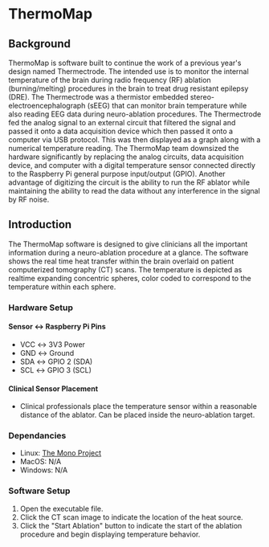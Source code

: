 # ThermoMap
## Background
ThermoMap is software built to continue the work of a previous year's design named Thermectrode. The intended use is to
monitor the internal temperature of the brain during radio frequency (RF) ablation (burning/melting) procedures in the 
brain to treat drug resistant epilepsy (DRE). The Thermectrode was a thermistor embedded stereo-electroencephalograph 
(sEEG) that can monitor brain temperature while also reading EEG data during neuro-ablation procedures. The Thermectrode 
fed the analog signal to an external circuit that filtered the signal and passed it onto a data acquisition device which 
then passed it onto a computer via USB protocol. This was then displayed as a graph along with a numerical temperature 
reading. The ThermoMap team downsized the hardware significantly by replacing the analog circuits, data acquisition 
device, and computer with a digital temperature sensor connected directly to the Raspberry Pi general purpose 
input/output (GPIO). Another advantage of digitizing the circuit is the ability to run the RF ablator while maintaining 
the ability to read the data without any interference in the signal by RF noise.
## Introduction
The ThermoMap software is designed to give clinicians all the important information during a neuro-ablation procedure at
a glance. The software shows the real time heat transfer within the brain overlaid on patient computerized tomography 
(CT) scans. The temperature is depicted as realtime expanding concentric spheres, color coded to correspond to the 
temperature within each sphere.
### Hardware Setup
#### Sensor &harr; Raspberry Pi Pins
* VCC &harr; 3V3 Power
* GND &harr; Ground
* SDA &harr; GPIO 2 (SDA)
* SCL &harr; GPIO 3 (SCL)
#### Clinical Sensor Placement
* Clinical professionals place the temperature sensor within a reasonable distance of the ablator. Can be placed inside 
the neuro-ablation target. 
### Dependancies
* Linux: [The Mono Project](https://www.mono-project.com)
* MacOS: N/A 
* Windows: N/A
### Software Setup
1. Open the executable file.
2. Click the CT scan image to indicate the location of the heat source.
3. Click the "Start Ablation" button to indicate the start of the ablation procedure and begin displaying temperature 
behavior.